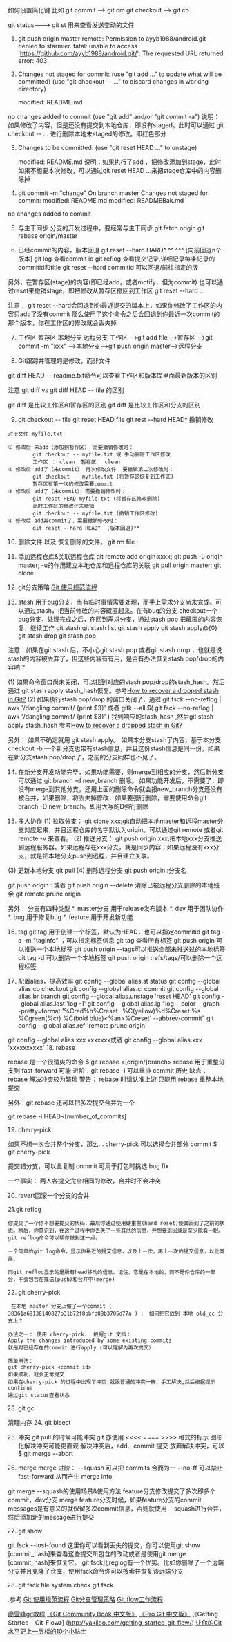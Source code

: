 如何设置简化键 比如 git commit --> git cm
git checkout --> git co

git status---> git st  用来查看发送变动的文件

1. git push origin master
remote: Permission to ayyb1988/android.git denied to starmier.
fatal: unable to access 'https://github.com/ayyb1988/android.git/': The requested URL returned error: 403


2. Changes not staged for commit:
  (use "git add <file>..." to update what will be committed)
  (use "git checkout -- <file>..." to discard changes in working directory)

	modified:   README.md

no changes added to commit (use "git add" and/or "git commit -a")
说明：如果修改了内容，但是还没有提交到本地仓库，即没有staged。此时可以通过
git checkout -- <file> ... 进行删除本地未staged的修改。即红色部分


3. Changes to be committed:
  (use "git reset HEAD <file>..." to unstage)

	modified:   README.md
说明：如果执行了add ，把修改添加到stage，此时如果不想要本次修改，可以通过git reset HEAD <file> ...来把stage仓库中的内容删除掉


4. git commit -m "change"
On branch master
Changes not staged for commit:
	modified:   README.md
	modified:   READMEBak.md

no changes added to commit

5. 与主干同步
分支的开发过程中，要经常与主干同步
git fetch origin
git rebase origin/master

6. 已经commit的内容，版本回退
git reset --hard HARD^  ^^ ^^^ [向前回退n个版本]
git log 查看commit id
git reflog 查看提交记录,详细记录每条记录的commitid和title
git reset --hard commitid 可以回退/前往指定的版

另外，在暂存区(stage)的内容(即已经add，或者motify，但为commit) 也可以通过reset来撤销stage，即把修改从暂存区撤回到工作区  git reset --hard <file> ...



注意：
git reset --hard会回退到你最近提交的版本上，如果你修改了工作区的内容只add了没有commit  那么使用了这个命令之后会回退到你最近一次commit的那个版本，你在工作区的修改就会丢失掉


7. 工作区 暂存区 本地分支 远程分支
工作区 -->git add file -->暂存区 -->git commit -m "xxx" -->本地分支-->git push origin master-->远程分支

8. Git跟踪并管理的是修改，而非文件


git diff HEAD -- readme.txt命令可以查看工作区和版本库里面最新版本的区别

注意 git diff  vs git diff HEAD -- file 的区别

git diff 是比较工作区和暂存区的区别
git diff 是比较工作区和分支的区别



9. git checkout -- file     git reset HEAD file   git rest --hard HEAD^  撤销修改
```
对于文件 myfile.txt

① 修改后 未add（添加到暂存区） 需要撤销修改时：
        git checkout -- myfile.txt 或 手动删除工作区修改
        工作区 ： clean  暂存区： clean
② 修改后 add了（未commit） 再次修改文件  要撤销第二次修改时：
        git checkout -- myfile.txt (将暂存区恢复到工作区)
        暂存区有第一次的修改需要commit
③ 修改后 add了（未commit），需要撤销修改时：
        git reset HEAD myfile.txt (将暂存区修改删除)
        此时工作区的修改还未撤销
        git checkout -- myfile.txt (撤销工作区修改)
④ 修改后 add并commit了，需要撤销修改时：
        git reset --hard HEAD^  (版本回退)**
```
10. 删除文件 以及 恢复删除的文件。 git rm file  ;


11. 添加远程仓库&关联远程仓库
git remote add  origin xxxx;
git push -u origin master;  -u的作用建立本地仓库和远程仓库的关联
git pull origin master;
git clone

12. git分支策略
[Git 使用规范流程](http://www.ruanyifeng.com/blog/2015/08/git-use-process.html)

13. stash 用于bug分支，当有临时事情需要处理，而手上需求分支尚未完成。可以通过stash，把当前修改的内容藏匿起来。在有bug的分支 checkout一个bug分支，处理完成之后，在回到需求分支，通过stash pop 把藏匿的内容恢复，继续工作
git stash
git stash list
git stash apply
git stash apply@{0}
git stash drop
git stash pop

注意：如果在git stash 后，不小心git stash pop 或者git stash drop ，也就是说stash的内容被丢弃了，但这些内容有有用，是否有办法恢复stash pop/drop的内容呐？

(1) 如果命令窗口尚未关闭，可以找到对应的stash pop/drop的stash_hash。然后通过 git stash apply stash_hash恢复。参考[How to recover a dropped stash in Git?](http://stackoverflow.com/questions/89332/how-to-recover-a-dropped-stash-in-git/7844566#7844566)
(2) 如果执行stash pop/drop 的窗口关闭了，通过 git fsck --no-reflog | awk '/dangling commit/ {print $3}' 或者 gitk --all $( git fsck --no-reflog | awk '/dangling commit/ {print $3}' ) 找到响应的stash_hash ,然后git stash apply stash_hash
参考[How to recover a dropped stash in Git?](7bf8709bb275632b584b994f8a32a91219501f19)

另外：
如果不确定就用 git stash apply。
如果本分支stash了内容，基于本分支 checkout -b 一个新分支也带有stash信息，并且这份stash信息是同一份，如果在新分支stash pop/drop了，之前的分支同样也不见了。

14. 在新分支开发功能完毕，如果功能需要，则merge到相应的分支，然后新分支可以通过 git branch -d new_branch 删除。
如果功能开发后，不需要了，即没有merge到其他分支，还用上面的删除命令就会报new_branch分支还没有被合并，如果删除，将丢失掉修改，如果要强行删除，需要使用命令git branch -D new_branch。即用大写的D强行删除


15. 多人协作
(1) 拉取分支：
git clone xxx;git自动把本地master和远程master分支对应起来，并且远程仓库的名字默认为origin。可以通过git remote 或者git remote -v 来查看。
(2) 推送分支：
git push origin xxx;把本地xxx分支推送到远程服务器。如果远程存在xxx分支，就是同步内容；如果远程没有xxx分支，就是把本地分支push到远程，并且建立关联。

(3) 更新本地分支
git pull 
(4) 删除远程分支
git push origin :分支名

git push origin :<remote-branch> 或者 git push origin --delete <remote-branch>
清除已被远程分支删除的本地残余 git remote prune origin

另外：
分支有四种类型
*. master分支 用于release发布版本
*. dev 用于团队协作
*. bug 用于修复bug
*. feature 用于开发新功能

16. tag
git tag <name> 用于创建一个标签，默认为HEAD，也可以指定commitid
git tag -a <tagname> -m "taginfo" ；可以指定标签信息
git tag 查看所有标签
git push origin <tagname>可以推送一个本地标签
git push origin --tags可以推送全部未推送过的本地标签
git tag -d <tagname>可以删除一个本地标签
git push origin :refs/tags/<tagname>可以删除一个远程标签

17. 配置alias，提高效率
git config --global alias.st status
git config --global alias.co checkout
git config --global alias.ci commit
git config --global alias.br branch
git config --global alias.unstage 'reset HEAD'
git config --global alias.last 'log -1'
git config --global alias.lg "log --color --graph --pretty=format:'%Cred%h%Creset -%C(yellow)%d%Creset %s %Cgreen(%cr) %C(bold blue)<%an>%Creset' --abbrev-commit"
git config --global alias.ref 'remote prune origin'

git config --global alias.xxx xxxxxxx或者 git config --global alias.xxx 'xxxxxxxxxx'
18. rebase

rebase 是一个很清爽的命令
$ git rebase <[origin/]branch>
rebase 用于重整分支到 fast-forward 可能
进阶：git rebase -i 可以重排 commit 历史
缺点：
rebase 解决冲突较为繁琐
警告：
rebase 时请认准上游
只能用 rebase 重整本地提交


另外：git rebase 还可以把多次提交合并为一个

git rebase -i HEAD~[number_of_commits]

19. cherry-pick

如果不想一次合并整个分支，那么…
cherry-pick 可以选择合并部分 commit
$ git cherry-pick <commits>

提交错分支，可以此复制 commit
可用于打包时挑选 bug fix

一个事实：
两人各提交完全相同的修改，合并时不会冲突

20. revert回滚一个分支的合并

21.git reflog

```
你提交了一个你不想要提交的代码，最后你通过使用硬重置(hard reset)使其回到了之前的状态。稍后，你意识到，在这个过程中你丢失了一些其他的信息，并想要退回或是至少能看一眼。git reflog命令可以帮你做到这一点。

一个简单的git log命令，显示你最近的提交信息，以及上一次，再上一次的提交信息，以此类推。

而git reflog显示的是所有head移动的信息。记住，它是在本地的，而不是你仓库的一部分，不会包含在推送(push)和合并中(merge)
```
22. git cherry-pick
```
 在本地 master 分支上做了一个commit ( 38361a68138140827b31b72f8bbfd88b3705d77a ) ， 如何把它放到 本地 old_cc 分支上？ 

办法之一： 使用 cherry-pick.  根据git 文档：
Apply the changes introduced by some existing commits 
就是对已经存在的commit 进行apply (可以理解为再次提交）

简单用法：
git cherry-pick <commit id>
如果顺利，就会正常提交
如果在cherry-pick 的过程中出现了冲突,就跟普通的冲突一样，手工解决,然后根据提示continue
通过git status查看状态

```

23. git gc

清理内存
24. git bisect

25. 冲突
git pull 的时候可能冲突
git 亦使用 <<<< ==== >>>> 格式的标示
图形化解决冲突可能更直观
解决冲突后，add、commit 提交
放弃解决冲突，可以 $ git merge --abort


26. merge
merge 进阶：
 --squash 可以把 commits 合而为一
 --no-ff 可以禁止 fast-forward 从而产生 merge info

git merge --squash的使用场景&使用方法
feature分支修改提交了多次即多个commit，dev分支 merge feature分支时候，如果feature分支的commit messages是有意义的就保留多次commit信息，否则就使用
--squash进行合并，然后添加新的message进行提交



27. git show

git fsck --lost-found
这里你可以看到丢失的提交，你可以使用git show [commit_hash]来查看这些提交所包含的改动或者是使用git merge [commit_hash]来恢复它。
git fsck比reglog有一个优势。比如你删除了一个远端分支并且克隆了仓库，使用fsck命令你可以搜索并恢复该远端分支

28. git fsck
file system check
git fsck 

.参考
[Git 使用规范流程](http://www.ruanyifeng.com/blog/2015/08/git-use-process.html)
[Git分支管理策略](http://www.ruanyifeng.com/blog/2012/07/git.html)
[Git flow工作流程](http://www.ruanyifeng.com/blog/2015/12/git-workflow.html)

[廖雪峰git教程](http://www.liaoxuefeng.com/wiki/0013739516305929606dd18361248578c67b8067c8c017b000)
[《Git Community Book 中文版》](http://gitbook.liuhui998.com/index.html)
[《Pro Git 中文版》]( http://git-scm.com/book/zh/)
[《Getting Started – Git-Flow》] (http://yakiloo.com/getting-started-git-flow/)
[让你的Git水平更上一层楼的10个小贴士](http://blog.jobbole.com/75348/)

